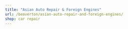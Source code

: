 ```yaml
---
title: "Asian Auto Repair & Foreign Engines"
url: /beaverton/asian-auto-repair-and-foreign-engines/
shop: car repair
---
```

